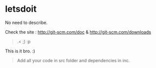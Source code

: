 # letsdoit
No need to describe.

Check the site : http://git-scm.com/doc & http://git-scm.com/downloads

>.< ;) :p

This is it bro. :)

>Add all your code in src folder and dependencies in inc.
